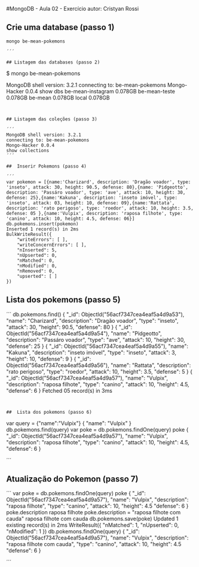 #MongoDB - Aula 02 - Exercício
autor: Cristyan Rossi


## Crie uma database (passo 1)

```
mongo be-mean-pokemons

´´´

## Listagem das databases (passo 2)

```
$ mongo be-mean-pokemons

MongoDB shell version: 3.2.1
connecting to: be-mean-pokemons
Mongo-Hacker 0.0.4
show dbs
be-mean-instagram  0.078GB
be-mean-teste      0.078GB
be-mean            0.078GB
local              0.078GB
```


## Listagem das coleções (passo 3)

´´´
MongoDB shell version: 3.2.1
connecting to: be-mean-pokemons
Mongo-Hacker 0.0.4
show collections
´´´

##  Inserir Pokemons (passo 4)

´´´
var pokemon = [{name:'Charizard', description: 'Dragão voador', type: 'inseto', attack: 30, height: 90.5, defense: 80},{name: 'Pidgeotto', description: 'Passáro voador', type: 'ave', attack: 10, height: 30, defense: 25},{name:'Kakuna', description: 'inseto imóvel', type: 'inseto', attack: 03, height: 10, defense: 09},{name:'Rattata', description: 'rato perigoso', type: 'roedor', attack: 10, height: 3.5, defense: 05 },{name:'Vulpix', description: 'raposa filhote', type: 'canino', attack: 10, height: 4.5, defense: 06}]
db.pokemons.insert(pokemon)
Inserted 1 record(s) in 2ms
BulkWriteResult({
    "writeErrors": [ ],
    "writeConcernErrors": [ ],
    "nInserted": 5,
    "nUpserted": 0,
    "nMatched": 0,
    "nModified": 0,
    "nRemoved": 0,
    "upserted": [ ]
})
```


##  Lista dos pokemons (passo 5)

´´´
db.pokemons.find()
{
    "_id": ObjectId("56acf7347cea4eaf5a4d9a53"),
    "name": "Charizard",
    "description": "Dragão voador",
    "type": "inseto",
    "attack": 30,
    "height": 90.5,
    "defense": 80
}
{
    "_id": ObjectId("56acf7347cea4eaf5a4d9a54"),
    "name": "Pidgeotto",
    "description": "Passáro voador",
    "type": "ave",
    "attack": 10,
    "height": 30,
    "defense": 25
}
{
    "_id": ObjectId("56acf7347cea4eaf5a4d9a55"),
    "name": "Kakuna",
    "description": "inseto imóvel",
    "type": "inseto",
    "attack": 3,
    "height": 10,
    "defense": 9
}
{
    "_id": ObjectId("56acf7347cea4eaf5a4d9a56"),
    "name": "Rattata",
    "description": "rato perigoso",
    "type": "roedor",
    "attack": 10,
    "height": 3.5,
    "defense": 5
}
{
    "_id": ObjectId("56acf7347cea4eaf5a4d9a57"),
    "name": "Vulpix",
    "description": "raposa filhote",
    "type": "canino",
    "attack": 10,
    "height": 4.5,
    "defense": 6
}
Fetched 05 record(s) in 3ms

```


##  Lista dos pokemons (passo 6)

```
var query = {"name":"Vulpix"}
{
    "name": "Vulpix"
}
db.pokemons.find(query)
var poke = db.pokemons.findOne(query)
poke
{
    "_id": ObjectId("56acf7347cea4eaf5a4d9a57"),
    "name": "Vulpix",
    "description": "raposa filhote",
    "type": "canino",
    "attack": 10,
    "height": 4.5,
    "defense": 6
}

´´´


##  Atualização do Pokemon (passo 7)

´´´
var poke = db.pokemons.findOne(query)
poke
{
    "_id": ObjectId("56acf7347cea4eaf5a4d9a57"),
    "name": "Vulpix",
    "description": "raposa filhote",
    "type": "canino",
    "attack": 10,
    "height": 4.5
    "defense": 6
}
poke.description
raposa filhote
poke.description = "raposa filhote com cauda"
raposa filhote com cauda
db.pokemons.save(poke)
Updated 1 existing record(s) in 2ms
WriteResult({
    "nMatched": 1,
    "nUpserted": 0,
    "nModified": 1
})
db.pokemons.findOne(query)
{
    "_id": ObjectId("56acf7347cea4eaf5a4d9a57"),
    "name": "Vulpix",
    "description": "raposa filhote com cauda",
    "type": "canino",
    "attack": 10,
    "height": 4.5
    "defense": 6
}

´´´









